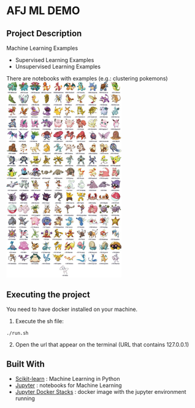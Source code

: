 # AFJ ML DEMO

## Project Description

Machine Learning Examples

* Supervised Learning Examples
* Unsupervised Learning Examples


There are notebooks with examples (e.g.: clustering pokemons)
<img src="unsupervised_learning/clustering/151pokemons.jpg" width=300 />


## Executing the project

You need to have docker installed on your machine.

1. Execute the sh file:
```
./run.sh
```

2. Open the url that appear on the terminal (URL that contains 127.0.0.1)


## Built With
* [Scikit-learn](https://scikit-learn.org/) : Machine Learning in Python
* [Jupyter](https://jupyter.org/) : notebooks for Machine Learning
* [Jupyter Docker Stacks](https://github.com/jupyter/docker-stacks) : docker image with the jupyter environment running

